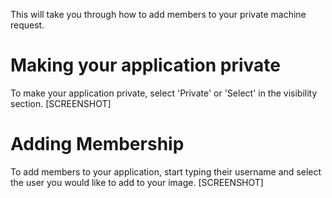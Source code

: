 This will take you through how to add members to your private machine request.

# Making your application private

To make your application private, select 'Private' or 'Select' in the visibility section.
[SCREENSHOT]


# Adding Membership

To add members to your application, start typing their username and select the user you would like to add to your image.
[SCREENSHOT]
